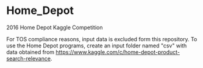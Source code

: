 # Home_Depot
2016 Home Depot Kaggle Competition 

For TOS compliance reasons, input data is excluded form this repository. To use the Home Depot programs, create an input folder named "csv" with data obtained from https://www.kaggle.com/c/home-depot-product-search-relevance.
